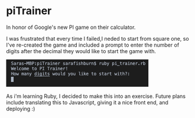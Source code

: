 # piTrainer

In honor of Google's new PI game on their calculator.

I was frustrated that every time I failed,I neded to start from square one, so I've re-created the game and included a prompt
to enter the number of digits after the decimal they would like to start the game with.

![pi trainer game screenshot](pi_trainer-screenshot.png)

As i'm learning Ruby, I decided to make this into an exercise. 
Future plans include translating this to Javascript, giving it a nice front end, and deploying :)
